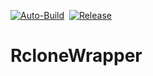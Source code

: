 [![Auto-Build](https://github.com/jasondavis303/RcloneWrapper/actions/workflows/auto_build.yml/badge.svg)](https://github.com/jasondavis303/RcloneWrapper/actions/workflows/auto_build.yml)&nbsp;&nbsp;[![Release](https://github.com/jasondavis303/RcloneWrapper/actions/workflows/release.yml/badge.svg)](https://github.com/jasondavis303/RcloneWrapper/actions/workflows/release.yml)

# RcloneWrapper
